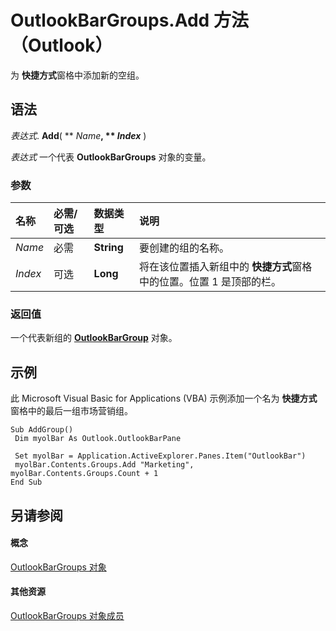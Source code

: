 
# OutlookBarGroups.Add 方法 （Outlook）

为 **快捷方式**窗格中添加新的空组。


## 语法

 _表达式_. **Add**( ** _Name_**, ** _Index_** )

 _表达式_ 一个代表 **OutlookBarGroups** 对象的变量。


### 参数



|**名称**|**必需/可选**|**数据类型**|**说明**|
|:-----|:-----|:-----|:-----|
| _Name_|必需|**String**|要创建的组的名称。|
| _Index_|可选|**Long**|将在该位置插入新组中的 **快捷方式**窗格中的位置。位置 1 是顶部的栏。|

### 返回值

一个代表新组的  **[OutlookBarGroup](4ccc4213-5a57-7a8b-4ce5-869a096bd096.md)** 对象。


## 示例

此 Microsoft Visual Basic for Applications (VBA) 示例添加一个名为 **快捷方式**窗格中的最后一组市场营销组。


```
Sub AddGroup() 
 Dim myolBar As Outlook.OutlookBarPane 
 
 Set myolBar = Application.ActiveExplorer.Panes.Item("OutlookBar") 
 myolBar.Contents.Groups.Add "Marketing", myolBar.Contents.Groups.Count + 1 
End Sub
```


## 另请参阅


#### 概念


[OutlookBarGroups 对象](bb5fef46-b15a-51c3-0adf-f94e9da6c921.md)
#### 其他资源


[OutlookBarGroups 对象成员](03d3982b-1cc8-f6ad-7964-e34a5a4505d7.md)